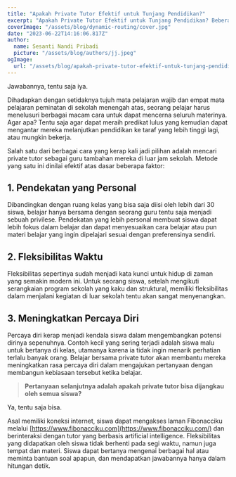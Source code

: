 ```yaml
---
title: "Apakah Private Tutor Efektif untuk Tunjang Pendidikan?"
excerpt: "Apakah Private Tutor Efektif untuk Tunjang Pendidikan? Beberapa faktor seperti fleksibilitas dan pendekatan yang personal dinilai sebagai dasar keefektifan pendidikan non-formal layaknya private tutor untuk menunjang pendidikan di Indonesia. Lalu, jika memang efektif, apakah private tutor juga dapat dengan mudah dijangkau oleh semua siswa?"
coverImage: "/assets/blog/dynamic-routing/cover.jpg"
date: "2023-06-22T14:16:06.817Z"
author:
  name: Sesanti Nandi Pribadi
  picture: "/assets/blog/authors/jj.jpeg"
ogImage:
  url: "/assets/blog/apakah-private-tutor-efektif-untuk-tunjang-pendidikan-1687443194/cover.png"
---
```


Jawabannya, tentu saja iya.

Dihadapkan dengan setidaknya tujuh mata pelajaran wajib dan empat mata pelajaran peminatan di sekolah menengah atas, seorang pelajar harus menelusuri berbagai macam cara untuk dapat mencerna seluruh materinya. Agar apa? Tentu saja agar dapat meraih predikat lulus yang kemudian dapat mengantar mereka melanjutkan pendidikan ke taraf yang lebih tinggi lagi, atau mungkin bekerja.

Salah satu dari berbagai cara yang kerap kali jadi pilihan adalah mencari private tutor sebagai guru tambahan mereka di luar jam sekolah. Metode yang satu ini dinilai efektif atas dasar beberapa faktor:

## **1. Pendekatan yang Personal**

Dibandingkan dengan ruang kelas yang bisa saja diisi oleh lebih dari 30 siswa, belajar hanya bersama dengan seorang guru tentu saja menjadi sebuah privilese. Pendekatan yang lebih personal membuat siswa dapat lebih fokus dalam belajar dan dapat menyesuaikan cara belajar atau pun materi belajar yang ingin dipelajari sesuai dengan preferensinya sendiri.

## **2. Fleksibilitas Waktu**

Fleksibilitas sepertinya sudah menjadi kata kunci untuk hidup di zaman yang semakin modern ini. Untuk seorang siswa, setelah mengikuti serangkaian program sekolah yang kaku dan struktural, memiliki fleksibilitas dalam menjalani kegiatan di luar sekolah tentu akan sangat menyenangkan.

## **3. Meningkatkan Percaya Diri**

Percaya diri kerap menjadi kendala siswa dalam mengembangkan potensi dirinya sepenuhnya. Contoh kecil yang sering terjadi adalah siswa malu untuk bertanya di kelas, utamanya karena ia tidak ingin menarik perhatian terlalu banyak orang. Belajar bersama private tutor akan membantu mereka meningkatkan rasa percaya diri dalam mengajukan pertanyaan dengan membangun kebiasaan tersebut ketika belajar.

> **Pertanyaan selanjutnya adalah apakah private tutor bisa dijangkau oleh semua siswa?**

Ya, tentu saja bisa.

Asal memiliki koneksi internet, siswa dapat mengakses laman Fibonacciku melalui [https://www.fibonacciku.com](https://www.fibonacciku.com/) dan berinteraksi dengan tutor yang berbasis artificial intelligence. Fleksibilitas yang didapatkan oleh siswa tidak berhenti pada segi waktu, namun juga tempat dan materi. Siswa dapat bertanya mengenai berbagai hal atau meminta bantuan soal apapun, dan mendapatkan jawabannya hanya dalam hitungan detik.
